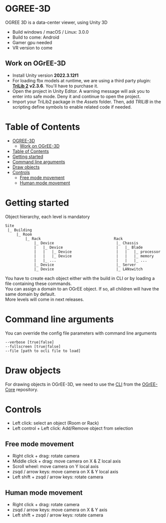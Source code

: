 # OGREE-3D
OGREE 3D is a data-center viewer, using Unity 3D  
- Build windows / macOS / Linux: 3.0.0
- Build to come: Android
- Gamer gpu needed
- VR version to come  

## Work on OGrEE-3D
- Install Unity version **2022.3.12f1**
- For loading fbx models at runtime, we are using a third party plugin: [**TriLib 2**](https://assetstore.unity.com/packages/tools/modeling/trilib-2-model-loading-package-157548) **v2.3.6**. You'll have to purchase it.
- Open the project in Unity Editor. A warning message will ask you to enter into safe mode. Deny it and continue to open the project.
- Import your TriLib2 package in the *Assets* folder. Then, add *TRILIB* in the scripting define symbols to enable related code if needed.

# Table of Contents
- [OGREE-3D](#ogree-3d)
  - [Work on OGrEE-3D](#work-on-ogree-3d)
- [Table of Contents](#table-of-contents)
- [Getting started](#getting-started)
- [Command line arguments](#command-line-arguments)
- [Draw objects](#draw-objects)
- [Controls](#controls)
  - [Free mode movement](#free-mode-movement)
  - [Human mode movement](#human-mode-movement)

# Getting started
Object hierarchy, each level is mandatory
```
Site
 |_ Building
     |_ Room
         |_ Rack                                 Rack
             |_ Device                            |_ Chassis
             |   |_ Device                        |   |_ Blade
             |   |   |_ Device                    |   |   |_ processor
             |   |   |_ Device                    |   |   |_ memory
             |   |_ ...                           |   |   |_ ...
             |_ Device                            |_ Server
             |_ Device                            |_ LANswitch
```
You have to create each object either with the build in CLI or by loading a file containing these commands.  
You can assign a domain to an OGrEE object. If so, all children will have the same domain by default.  
More levels will come in next releases.

# Command line arguments
You can override the config file parameters with command line arguments
```
--verbose [true|false]
--fullscreen [true|false]
--file [path to ocli file to load]
```  

# Draw objects

For drawing objects in OGrEE-3D, we need to use the [CLI](https://github.com/ditrit/OGrEE-Core/tree/main/CLI) from the [OGrEE-Core](https://github.com/ditrit/OGrEE-Core) repository.

# Controls  
- Left click: select an object (Room or Rack)
- Left control + Left click: Add/Remove object from selection   

## Free mode movement 
- Right click + drag: rotate camera
- Middle click + drag: move camera on X & Z local axis
- Scroll wheel: move camera on Y local axis
- zsqd / arrow keys: move camera on X & Y local axis 
- Left shift + zsqd / arrow keys: rotate camera

## Human mode movement
- Right click + drag: rotate camera
- zsqd / arrow keys: move camera on X & Y axis 
- Left shift + zsqd / arrow keys: rotate camera
